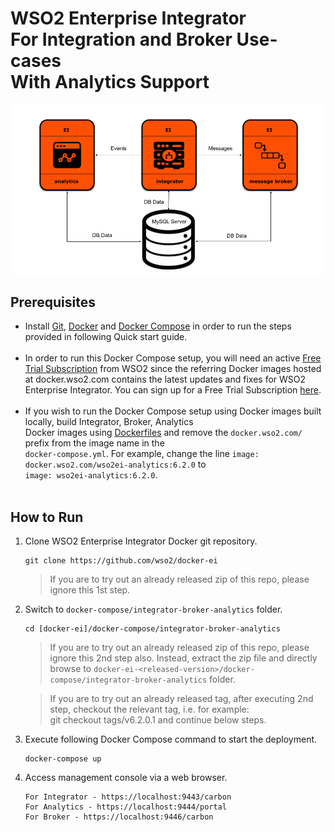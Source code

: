 # WSO2 Enterprise Integrator <br> For Integration and Broker Use-cases <br> With Analytics Support

![alt tag](deployment-diagram.png)

## Prerequisites

 * Install [Git](https://git-scm.com/book/en/v2/Getting-Started-Installing-Git), [Docker](https://www.docker.com/get-docker) and [Docker Compose](https://docs.docker.com/compose/install/#install-compose)
   in order to run the steps provided in following Quick start guide. <br><br>
  * In order to run this Docker Compose setup, you will need an active [Free Trial Subscription](https://wso2.com/free-trial-subscription) 
   from WSO2 since the referring Docker images hosted at docker.wso2.com contains the latest updates and fixes for WSO2 Enterprise Integrator. You can sign up for a Free Trial Subscription [here](https://wso2.com/free-trial-subscription). <br><br>
  * If you wish to run the Docker Compose setup using Docker images built locally, build Integrator, Broker, Analytics <br> Docker images using [Dockerfiles](../../dockerfiles/README.md) and 
   remove the `docker.wso2.com/` prefix from the image name in the<br> `docker-compose.yml`. For example, change the line `image: docker.wso2.com/wso2ei-analytics:6.2.0` to <br>`image: wso2ei-analytics:6.2.0`. <br><br>
   
## How to Run

  1. Clone WSO2 Enterprise Integrator Docker git repository.
     ```
     git clone https://github.com/wso2/docker-ei
     ```
     > If you are to try out an already released zip of this repo, please ignore this 1st step.

  2. Switch to `docker-compose/integrator-broker-analytics` folder.
     ```
     cd [docker-ei]/docker-compose/integrator-broker-analytics
     ```
     > If you are to try out an already released zip of this repo, please ignore this 2nd step also. 
     Instead, extract the zip file and directly browse to `docker-ei-<released-version>/docker-compose/integrator-broker-analytics` folder. 
     
     > If you are to try out an already released tag, after executing 2nd step, checkout the relevant tag, 
     i.e. for example: <br> git checkout tags/v6.2.0.1 and continue below steps.

  3. Execute following Docker Compose command to start the deployment.
     ```
     docker-compose up
     ```

  4. Access management console via a web browser.
     ```
     For Integrator - https://localhost:9443/carbon
     For Analytics - https://localhost:9444/portal
     For Broker - https://localhost:9446/carbon
     ```

